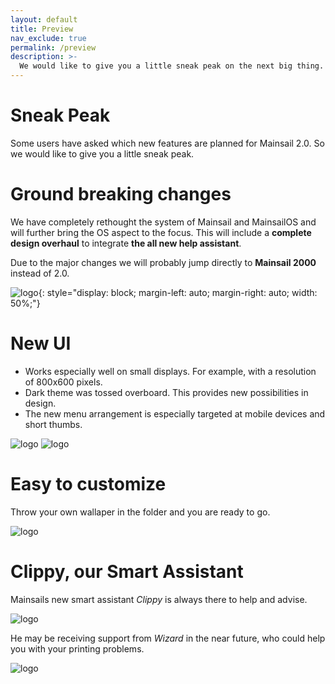 ```yaml
---
layout: default
title: Preview
nav_exclude: true
permalink: /preview
description: >-
  We would like to give you a little sneak peak on the next big thing.
---
```




# Sneak Peak
Some users have asked which new features are planned for Mainsail 2.0. So we would like to give you a little sneak peak.

# Ground breaking changes
We have completely rethought the system of Mainsail and MainsailOS and will further bring the OS aspect to the focus. This will include a **complete design overhaul** to integrate **the all new help assistant**.

Due to the major changes we will probably jump directly to **Mainsail 2000** instead of 2.0.

![logo](/assets/img/preview/logo2k.png){: style="display: block; margin-left: auto; margin-right: auto; width: 50%;"}

# New UI
- Works especially well on small displays. For example, with a resolution of 800x600 pixels.
- Dark theme was tossed overboard. This provides new possibilities in design.
- The new menu arrangement is especially targeted at mobile devices and short thumbs.

![logo](/assets/img/preview/Mainsail2k.png)
![logo](/assets/img/preview/menu2k.gif)

# Easy to customize
Throw your own wallaper in the folder and you are ready to go.

![logo](/assets/img/preview/Wallpaper2k.png)

# Clippy, our Smart Assistant
Mainsails new smart assistant *Clippy* is always there to help and advise.

![logo](/assets/img/preview/Clippy2k.gif)

He may be receiving support from *Wizard* in the near future, who could help you with your printing problems.

![logo](/assets/img/preview/Merlin2k.png)
